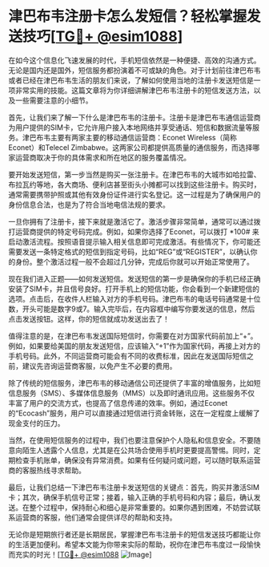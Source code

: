 # 津巴布韦注册卡怎么发短信？轻松掌握发送技巧[[TG💪+ @esim1088](https://t.me/s/esim1088)]

在如今这个信息化飞速发展的时代，手机短信依然是一种便捷、高效的沟通方式。无论是国内还是国外，短信服务都扮演着不可或缺的角色。对于计划前往津巴布韦或者已经在津巴布韦生活的朋友们来说，了解如何使用当地的注册卡发送短信是一项非常实用的技能。这篇文章将为你详细讲解津巴布韦注册卡的短信发送方法，以及一些需要注意的小细节。

首先，让我们来了解一下什么是津巴布韦的注册卡。注册卡是津巴布韦通信运营商为用户提供的SIM卡，它允许用户接入本地网络并享受通话、短信和数据流量等服务。津巴布韦主要有两家主要的移动通信运营商：Econet Wireless（简称Econet）和Telecel Zimbabwe。这两家公司都提供高质量的通信服务，而选择哪家运营商取决于你的具体需求和所在地区的服务覆盖情况。

要开始发送短信，第一步当然是购买一张注册卡。在津巴布韦的大城市如哈拉雷、布拉瓦约等地，各大商场、便利店甚至街头小摊都可以找到这些注册卡。购买时，通常需要携带护照或其他有效身份证件进行实名登记。这一过程是为了确保用户的身份信息合法，也是为了符合当地电信法规的要求。

一旦你拥有了注册卡，接下来就是激活它了。激活步骤非常简单，通常可以通过拨打运营商提供的特定号码完成。例如，如果你选择了Econet，可以拨打 *100# 来启动激活流程。按照语音提示输入相关信息即可完成激活。有些情况下，你可能还需要发送一条特定格式的短信到指定号码，比如“REG”或“REGISTER”，以确认你的身份。整个激活过程一般不会超过几分钟，完成后你就可以开始正常使用了。

现在我们进入正题——如何发送短信。发送短信的第一步是确保你的手机已经正确安装了SIM卡，并且信号良好。打开手机上的短信功能，你会看到一个新建短信的选项。点击后，在收件人栏输入对方的手机号码。津巴布韦的电话号码通常是十位数，开头可能是数字9或7。输入完毕后，在内容框中编写你要发送的信息，然后点击发送按钮。这样，你的短信就成功发送出去了！

值得注意的是，在津巴布韦发送国际短信时，你需要在对方国家代码前加上“+”。例如，如果要给美国的朋友发送短信，应该输入“+1”作为国家代码，再接上对方的手机号码。此外，不同运营商可能会有不同的收费标准，因此在发送国际短信之前，建议先咨询运营商客服，以免产生不必要的费用。

除了传统的短信服务，津巴布韦的移动通信公司还提供了丰富的增值服务，比如短信息服务（SMS）、多媒体信息服务（MMS）以及即时通讯应用。这些服务不仅丰富了用户的交流方式，也提高了信息传递的效率。例如，通过Econet的“Ecocash”服务，用户可以直接通过短信进行资金转账，这在一定程度上缓解了现金支付的压力。

当然，在使用短信服务的过程中，我们也要注意保护个人隐私和信息安全。不要随意向陌生人透露个人信息，尤其是在公共场合使用手机时更要提高警惕。同时，定期检查手机账单，确保没有异常消费。如果有任何疑问或问题，可以随时联系运营商的客服热线寻求帮助。

最后，让我们总结一下津巴布韦注册卡发送短信的关键点：首先，购买并激活SIM卡；其次，确保手机信号正常；接着，输入正确的手机号码和内容；最后，确认发送。在整个过程中，保持耐心和细心是非常重要的。如果你遇到困难，不妨尝试联系运营商的客服，他们通常会提供详尽的帮助和支持。

无论你是短期旅行者还是长期居民，掌握津巴布韦注册卡的短信发送技巧都能让你的生活更加便利。希望本文能为你带来实际的帮助，祝你在津巴布韦度过一段愉快而充实的时光！[[TG💪+ @esim1088](https://t.me/s/esim1088) ![Image](https://i.postimg.cc/4NQfJmqS/Snipaste-2025-05-13-00-14-12.png)]